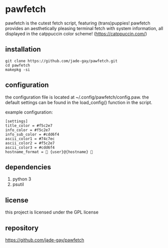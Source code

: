 # pawfetch

pawfetch is the cutest fetch script, featuring (trans)puppies! pawfetch provides an aesthetically pleasing terminal fetch with system information, all displayed in the catppuccin color scheme! (https://catppuccin.com/)

## installation
   ```
   git clone https://github.com/jade-gay/pawfetch.git
   cd pawfetch
   makepkg -si
   ```

## configuration
the configuration file is located at ~/.config/pawfetch/config.paw. the default settings can be found in the load_config() function in the script.

example configuration:
```
[settings]
title_color = #f5c2e7
info_color = #f5c2e7
info_sub_color = #cdd6f4
ascii_color1 = #74c7ec
ascii_color2 = #f5c2e7
ascii_color3 = #cdd6f4
hostname_format = 🐾 {user}@{hostname} 🐾
```

## dependencies
1. python 3
2. psutil

## license
this project is licensed under the GPL license

## repository
https://github.com/jade-gay/pawfetch
